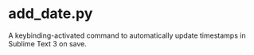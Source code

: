 # add_date.py
A keybinding-activated command to automatically update timestamps in Sublime Text 3 on save.
